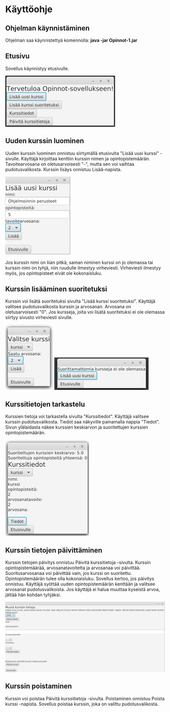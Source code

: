 # Käyttöohje

## Ohjelman käynnistäminen
Ohjelman saa käynnistettyä komennolla: **java -jar Opinnot-1.jar**

## Etusivu
Sovellus käynnistyy etusivulle.

![alt text](https://github.com/ellikarvonen/otm-harjoitustyo/blob/master/harjoitustyo/dokumentaatio/etusivu.png)

## Uuden kurssin luominen

Uuden kurssin luominen onnistuu siirtymällä etusivulta "Lisää uusi kurssi" -sivulle. Käyttäjä kirjoittaa kenttiin kurssin nimen ja opintopistemäärän. Tavoitearvosana on oletusarvoisesti "-", mutta sen voi vaihtaa pudotusvalikosta.
Kurssin lisäys onnistuu Lisää-napista.

![alt text](https://github.com/ellikarvonen/otm-harjoitustyo/blob/master/harjoitustyo/dokumentaatio/lisaa_uusi_kurssi.png)

Jos kurssin nimi on liian pitkä, saman niminen kurssi on jo olemassa tai kurssin nimi on tyhjä, niin ruudulle ilmestyy virheviesti. Virheviesti ilmestyy myös, jos opintopisteet eivät ole kokonaisluku.


## Kurssin lisääminen suoritetuksi 

Kurssin voi lisätä suoritetuksi sivulta "Lisää kurssi suoritetuksi". Käyttäjä valitsee pudotusvalikosta kurssin ja arvosanan. Arvosana on oletusarvoisesti "0". Jos kursseja, joita voi lisätä suoritetuksi ei ole olemassa siirtyy sivusto virheviesti sivulle.

![alt text](https://github.com/ellikarvonen/otm-harjoitustyo/blob/master/harjoitustyo/dokumentaatio/Screenshot%20from%202018-05-02%2013-10-52.png)
![alt text](https://github.com/ellikarvonen/otm-harjoitustyo/blob/master/harjoitustyo/dokumentaatio/suorittamattomia_kursseja_ei_ole.png)

## Kurssitietojen tarkastelu

Kurssien tietoja voi tarkastella sivulta "Kurssitiedot". Käyttäjä valitsee kurssin pudotusvalikosta. Tiedot saa näkyville painamalla nappia "Tiedot". Sivun ylälaidasta näkee kurssien keskiarvon ja suoritettujen kurssien opintopistemäärän.

![alt text](https://github.com/ellikarvonen/otm-harjoitustyo/blob/master/harjoitustyo/dokumentaatio/kurssitiedot.png)

## Kurssin tietojen päivittäminen

Kurssin tietojen päivitys onnistuu Päivitä kurssitietoja -sivulta.
Kurssin opintopistemäärää, arvosanatavoitetta ja arvosanaa voi päivittää. Suoritusarvosanaa voi päivittää vain, jos kurssi on suoritettu. Opintopistemäärän tulee olla kokonaisluku. Sovellus kertoo, jos päivitys onnistuu. Käyttäjä syöttää uuden opintopistemäärän kenttään ja valitsee arvosanat pudotusvalikoista. Jos käyttäjä ei halua muuttaa kyseistä arvoa, jättää hän kohdan tyhjäksi.

![alt text](https://github.com/ellikarvonen/otm-harjoitustyo/blob/master/harjoitustyo/dokumentaatio/muutakurssin_tietoja.png)

## Kurssin poistaminen 

Kurssin voi poistaa Päivitä kurssitietoja -sivulta. Poistaminen onnistuu Poista kurssi -napista. Sovellus poistaa kurssin, joka on valittu pudotusvalikosta.
